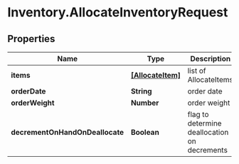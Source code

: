 # Inventory.AllocateInventoryRequest

## Properties

Name | Type | Description | Notes
------------ | ------------- | ------------- | -------------
**items** | [**[AllocateItem]**](AllocateItem.md) | list of AllocateItems | 
**orderDate** | **String** | order date | [optional] 
**orderWeight** | **Number** | order weight | [optional] 
**decrementOnHandOnDeallocate** | **Boolean** | flag to determine deallocation on decrements | [optional] 


